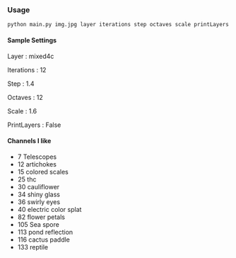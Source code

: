 ### Usage
`python main.py img.jpg layer iterations step octaves scale printLayers`

#### Sample Settings

Layer : mixed4c

Iterations : 12

Step : 1.4

Octaves : 12

Scale : 1.6

PrintLayers : False

#### Channels I like
- 7 Telescopes
- 12 artichokes
- 15 colored scales
- 25 thc
- 30 cauliflower
- 34 shiny glass
- 36 swirly eyes
- 40 electric color splat
- 82 flower petals
- 105 Sea spore
- 113 pond reflection
- 116 cactus paddle
- 133 reptile

